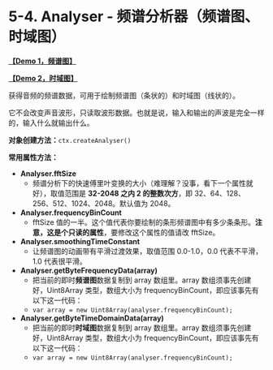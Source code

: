 # 5-4. Analyser - 频谱分析器（频谱图、时域图）

**[【Demo 1，频谱图】](https://benzleung.github.io/web-audio-api-demo/analyser.html)**

**[【Demo 2，时域图】](https://benzleung.github.io/web-audio-api-demo/analyser2.html)**

获得音频的频谱数据，可用于绘制频谱图（条状的）和时域图（线状的）。

它不会改变声音波形，只读取波形数据。也就是说，输入和输出的声波是完全一样的，输入什么就输出什么。

**对象创建方法：**`ctx.createAnalyser()`

**常用属性方法：**

- **Analyser.fftSize**
	- 频谱分析下的快速傅里叶变换的大小（难理解？没事，看下一个属性就好），取值范围是 **32-2048 之内 2 的整数次方**，即 32、64、128、256、512、1024、2048。默认值为 2048。
- **Analyser.frequencyBinCount**
	- fftSize 值的一半。这个值代表你要绘制的条形频谱图中有多少条条形。**注意，这是个只读的属性**，要修改这个属性的值请改 fftSize。
- **Analyser.smoothingTimeConstant**
	- 让频谱图的动画带有平滑过渡效果，取值范围 0.0-1.0，0.0 代表不平滑，1.0 代表很平滑。
- **Analyser.getByteFrequencyData(array)**
	- 把当前的即时**频谱图**数据复制到 array 数组里。array 数组须事先创建好，Uint8Array 类型，数组大小为 frequencyBinCount，即应该事先有以下这一代码：
	- `var array = new Uint8Array(analyser.frequencyBinCount);`
- **Analyser.getByteTimeDomainData(array)**
	- 把当前的即时**时域图**数据复制到 array 数组里。array 数组须事先创建好，Uint8Array 类型，数组大小为 frequencyBinCount，即应该事先有以下这一代码：
	- `var array = new Uint8Array(analyser.frequencyBinCount);`
